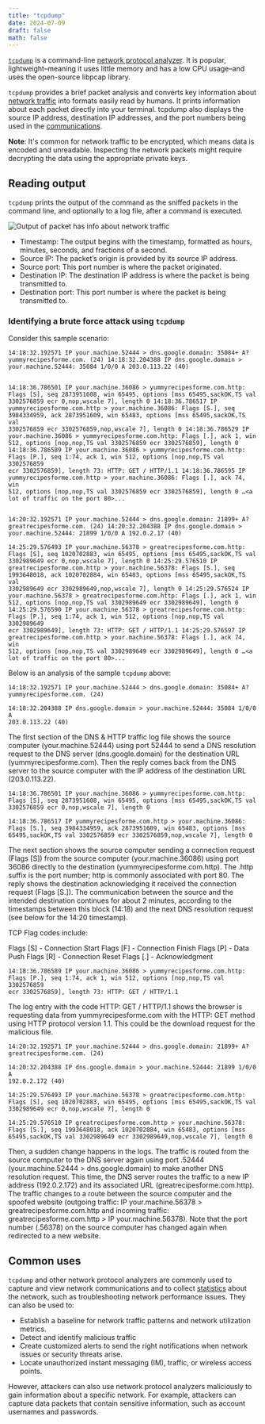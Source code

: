 ```yaml
---
title: "tcpdump"
date: 2024-07-09
draft: false
math: false
---
```


[`tcpdump`](https://www.tcpdump.org/) is a command-line
[network protocol analyzer](/network-protocol-analyzer). It is popular,
lightweight–meaning it uses little memory and has a low CPU usage–and
uses the open-source libpcap library.

`tcpdump` provides a brief packet analysis and converts key information
about [network traffic](/network) into formats easily read by humans. It
prints information about each packet directly into your terminal.
tcpdump also displays the source IP address, destination IP addresses,
and the port numbers being used in the [communications](/communication).

**Note**: It's common for network traffic to be encrypted, which means
data is encoded and unreadable. Inspecting the network packets might
require decrypting the data using the appropriate private keys.

## Reading output

`tcpdump` prints the output of the command as the sniffed packets in the
command line, and optionally to a log file, after a command is executed.

![Output of packet has info about network traffic](/image/tcpdump.png)

- Timestamp: The output begins with the timestamp, formatted as hours,
  minutes, seconds, and fractions of a second.
- Source IP: The packet’s origin is provided by its source IP address.
- Source port: This port number is where the packet originated.
- Destination IP: The destination IP address is where the packet is
  being transmitted to.
- Destination port: This port number is where the packet is being
  transmitted to.

### Identifying a brute force attack using `tcpdump`

Consider this sample scenario:

```
14:18:32.192571 IP your.machine.52444 > dns.google.domain: 35084+ A?
yummyrecipesforme.com. (24) 14:18:32.204388 IP dns.google.domain >
your.machine.52444: 35084 1/0/0 A 203.0.113.22 (40)


14:18:36.786501 IP your.machine.36086 > yummyrecipesforme.com.http:
Flags [S], seq 2873951608, win 65495, options [mss 65495,sackOK,TS val
3302576859 ecr 0,nop,wscale 7], length 0 14:18:36.786517 IP
yummyrecipesforme.com.http > your.machine.36086: Flags [S.], seq
3984334959, ack 2873951609, win 65483, options [mss 65495,sackOK,TS val
3302576859 ecr 3302576859,nop,wscale 7], length 0 14:18:36.786529 IP
your.machine.36086 > yummyrecipesforme.com.http: Flags [.], ack 1, win
512, options [nop,nop,TS val 3302576859 ecr 3302576859], length 0
14:18:36.786589 IP your.machine.36086 > yummyrecipesforme.com.http:
Flags [P.], seq 1:74, ack 1, win 512, options [nop,nop,TS val 3302576859
ecr 3302576859], length 73: HTTP: GET / HTTP/1.1 14:18:36.786595 IP
yummyrecipesforme.com.http > your.machine.36086: Flags [.], ack 74, win
512, options [nop,nop,TS val 3302576859 ecr 3302576859], length 0 …<a
lot of traffic on the port 80>...


14:20:32.192571 IP your.machine.52444 > dns.google.domain: 21899+ A?
greatrecipesforme.com. (24) 14:20:32.204388 IP dns.google.domain >
your.machine.52444: 21899 1/0/0 A 192.0.2.17 (40)

14:25:29.576493 IP your.machine.56378 > greatrecipesforme.com.http:
Flags [S], seq 1020702883, win 65495, options [mss 65495,sackOK,TS val
3302989649 ecr 0,nop,wscale 7], length 0 14:25:29.576510 IP
greatrecipesforme.com.http > your.machine.56378: Flags [S.], seq
1993648018, ack 1020702884, win 65483, options [mss 65495,sackOK,TS val
3302989649 ecr 3302989649,nop,wscale 7], length 0 14:25:29.576524 IP
your.machine.56378 > greatrecipesforme.com.http: Flags [.], ack 1, win
512, options [nop,nop,TS val 3302989649 ecr 3302989649], length 0
14:25:29.576590 IP your.machine.56378 > greatrecipesforme.com.http:
Flags [P.], seq 1:74, ack 1, win 512, options [nop,nop,TS val 3302989649
ecr 3302989649], length 73: HTTP: GET / HTTP/1.1 14:25:29.576597 IP
greatrecipesforme.com.http > your.machine.56378: Flags [.], ack 74, win
512, options [nop,nop,TS val 3302989649 ecr 3302989649], length 0 …<a
lot of traffic on the port 80>...
```

Below is an analysis of the sample `tcpdump` above:

```
14:18:32.192571 IP your.machine.52444 > dns.google.domain: 35084+ A?
yummyrecipesforme.com. (24)

14:18:32.204388 IP dns.google.domain > your.machine.52444: 35084 1/0/0 A
203.0.113.22 (40)
```

The first section of the DNS & HTTP traffic log file shows the source
computer (your.machine.52444) using port 52444 to send a DNS resolution
request to the DNS server (dns.google.domain) for the destination URL
(yummyrecipesforme.com). Then the reply comes back from the DNS server
to the source computer with the IP address of the destination URL
(203.0.113.22).

```
14:18:36.786501 IP your.machine.36086 > yummyrecipesforme.com.http:
Flags [S], seq 2873951608, win 65495, options [mss 65495,sackOK,TS val
3302576859 ecr 0,nop,wscale 7], length 0

14:18:36.786517 IP yummyrecipesforme.com.http > your.machine.36086:
Flags [S.], seq 3984334959, ack 2873951609, win 65483, options [mss
65495,sackOK,TS val 3302576859 ecr 3302576859,nop,wscale 7], length 0
```

The next section shows the source computer sending a connection request
(Flags [S]) from the source computer (your.machine.36086) using port
36086 directly to the destination (yummyrecipesforme.com.http). The
.http suffix is the port number; http is commonly associated with port 80.
The reply shows the destination acknowledging it received the
connection request (Flags [S.]). The communication between the source
and the intended destination continues for about 2 minutes, according to
the timestamps between this block (14:18) and the next DNS resolution
request (see below for the 14:20 timestamp).

TCP Flag codes include:

Flags [S]  - Connection Start
Flags [F]  - Connection Finish
Flags [P]  - Data Push
Flags [R]  - Connection Reset
Flags [.]  - Acknowledgment

```
14:18:36.786589 IP your.machine.36086 > yummyrecipesforme.com.http:
Flags [P.], seq 1:74, ack 1, win 512, options [nop,nop,TS val 3302576859
ecr 3302576859], length 73: HTTP: GET / HTTP/1.1
```
The log entry with the code HTTP: GET / HTTP/1.1 shows the browser is
requesting data from yummyrecipesforme.com with the HTTP: GET method
using HTTP protocol version 1.1. This could be the download request for
the malicious file.

```
14:20:32.192571 IP your.machine.52444 > dns.google.domain: 21899+ A?
greatrecipesforme.com. (24)

14:20:32.204388 IP dns.google.domain > your.machine.52444: 21899 1/0/0 A
192.0.2.172 (40)

14:25:29.576493 IP your.machine.56378 > greatrecipesforme.com.http:
Flags [S], seq 1020702883, win 65495, options [mss 65495,sackOK,TS val
3302989649 ecr 0,nop,wscale 7], length 0

14:25:29.576510 IP greatrecipesforme.com.http > your.machine.56378:
Flags [S.], seq 1993648018, ack 1020702884, win 65483, options [mss
65495,sackOK,TS val 3302989649 ecr 3302989649,nop,wscale 7], length 0
```

Then, a sudden change happens in the logs. The traffic is routed from
the source computer to the DNS server again using port .52444
(your.machine.52444 > dns.google.domain) to make another DNS resolution
request. This time, the DNS server routes the traffic to a new IP
address (192.0.2.172) and its associated URL
(greatrecipesforme.com.http). The traffic changes to a route between the
source computer and the spoofed website (outgoing traffic: IP
your.machine.56378 > greatrecipesforme.com.http and incoming traffic:
greatrecipesforme.com.http > IP your.machine.56378). Note that the port
number (.56378) on the source computer has changed again when redirected
to a new website.

## Common uses

`tcpdump` and other network protocol analyzers are commonly used to
capture and view network communications and to collect
[statistics](/statistics) about the network, such as
troubleshooting network performance issues. They can also be used to:

- Establish a baseline for network traffic patterns and network
  utilization metrics.
- Detect and identify malicious traffic
- Create customized alerts to send the right notifications when network
  issues or security threats arise.
- Locate unauthorized instant messaging (IM), traffic, or wireless
  access points.

However, attackers can also use network protocol analyzers maliciously
to gain information about a specific network. For example, attackers can
capture data packets that contain sensitive information, such as account
usernames and passwords.
